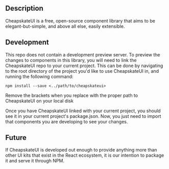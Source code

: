## Description

CheapskateUI is a free, open-source component library that aims to be elegant-but-simple, and above all else, easily extensible.

## Development

This repo does not contain a development preview server. To preview the changes to components in this library, you will need to link the CheapskateUI repo to your current project. This can be done by navigating to the root directory of the project you'd like to use CheapskateUI in, and running the following command:

```npm install --save <../path/to/cheapskateui>```

Remove the brackets when you replace with the proper path to CheapskateUI on your local disk

Once you have CheapskateUI linked with your current project, you should see it in your current project's package.json. Now, you just need to import that components you are developing to see your changes.

## Future

If CheapskateUI is developed out enough to provide anything more than other UI kits that exist in the React ecosystem, it is our intention to package it and serve it through NPM.
